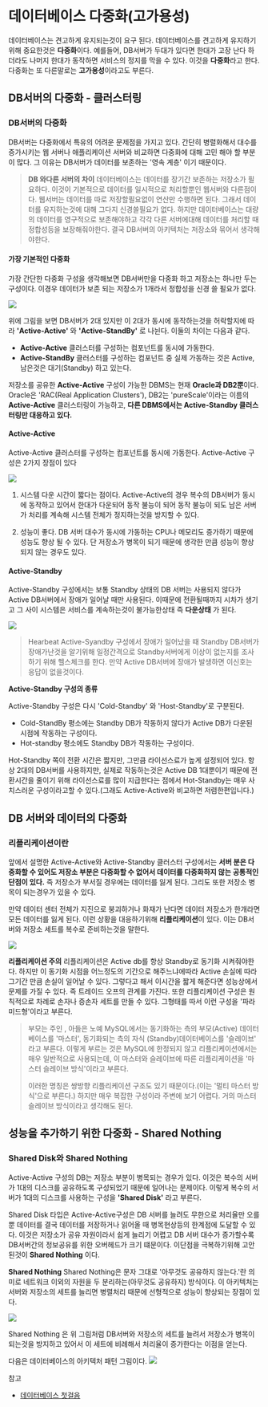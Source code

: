 # 데이터베이스 다중화(고가용성)
데이터베이스는 견고하게 유지되는것이 요구 된다. 데이터베이스를 견고하게 유지하기위해 중요한것은 **다중화**이다. 예를들어, DB서버가 두대가 있다면 한대가 고장 난다 하더라도 나머지 한대가 동작하면 서비스의 정지를 막을 수 있다. 이것을 **다중화**라고 한다. 다중화는 또 다른말로는 **고가용성**이라고도 부른다.

## DB서버의 다중화 - 클러스터링
### DB서버의 다중화
DB서버는 다중화에서 특유의 어려운 문제점을 가지고 있다. 간단히 병렬화해서 대수를 증가시키는 웹 서버나 애플리케이션 서버와 비교하면 다중화에 대해 고민 해야 할 부분이 많다. 그 이유는 DB서버가 데이터를 보존하는 '영속 계층' 이기 때문이다.

>**DB 와다른 서버의 차이**
데이터베이스는 데이터를 장기간 보존하는 저장소가 필요하다. 이것이 기본적으로 데이터를 일시적으로 처리할뿐인 웹서버와 다른점이다. 웹서버는 데이터를 따로 저장할필요없이 연산만 수행하면 된다. 그래서 데이터를 유지하는것에 대해 그다지 신경쓸필요가 없다. 하지만 데이터베이스는 대량의 데이터를 영구적으로 보존해야하고 각각 다른 서버에대해 데이터를 처리할 때 정합성등을 보장해줘야한다. 결국 DB서버의 아키텍처는 저장소와 묶어서 생각해야한다.


#### 가장 기본적인 다중화
가장 간단한 다중화 구성을 생각해보면 DB서버만을 다중화 하고 저장소는 하나만 두는 구성이다. 이경우 데이터가 보존 되는 저장소가 1개라서 정합성을 신경 쓸 필요가 없다. 

![](https://i.imgur.com/sMrYsPt.png)

위에 그림을 보면 DB서버가 2대 있지만 이 2대가 동시에 동작하는것을 허락할지에 따라 **'Active-Active'** 와 **'Active-StandBy'** 로 나뉜다. 이둘의 차이는 다음과 같다.

* **Active-Active** 클러스터를 구성하는 컴포넌트를 동시에 가동한다.
* **Active-StandBy** 클러스터를 구성하는 컴포넌트 중 실제 가동하는 것은 Active, 남은것은 대기(Standby) 하고 있는다.

저장소를 공유한 **Active-Active** 구성이 가능한 DBMS는 현재 **Oracle과 DB2뿐**이다. Oracle은 'RAC(Real Application Clusters'), DB2는 'pureScale'이라는 이름의 **Active-Active** 클러스터링이 가능하고, **다른 DBMS에서는 Active-Standby 클러스터링만 대응하고 있다.**

#### Active-Active
Active-Active 클러스터를 구성하는 컴포넌트를 동시에 가동한다. Active-Active 구성은 2가지 장점이 있다

![](https://i.imgur.com/BcNPLEg.png)
1. 시스템 다운 시간이 짧다는 점이다. Active-Active의 경우 복수의 DB서버가 동시에 동작하고 있어서 한대가 다운되어 동작 불능이 되어 동작 불능이 되도 남은 서버가 처리를 계속해 시스템 전체가 정지하는것을 방지할 수 있다.

2. 성능이 좋다. DB 서버 대수가 동시에 가동하는 CPU나 메모리도 증가하기 때문에 성능도 향상 될 수 있다. 단 저장소가 병목이 되기 때문에 생각한 만큼 성능이 향상되지 않는 경우도 있다.


#### Active-Standby
Active-Standby 구성에서는 보통 Standby 상태의 DB 서버는 사용되지 않다가 Active DB서버에서 장애가 일어날 때만 사용된다. 이때문에 전환될때까지 시차가 생기고 그 사이 시스템은 서비스를 계속하는것이 불가능한상태 즉 **다운상태** 가 된다.

![](https://i.imgur.com/NDyM7xg.png)

>Hearbeat
Active-Syandby 구성에서 장애가 일어났을 때 Standby DB서버가 장애가난것을 알기위해 일정간격으로 Standby서버에게 이상이 없는지를 조사하기 위해 헬스체크를 한다. 만약 Active DB서버에 장애가 발생하면 이신호는 응답이 없을것이다.


**Active-Standby 구성의 종류**

Active-Standby 구성은 다시 'Cold-Standby' 와 'Host-Standby'로 구분된다.
* Cold-StandBy 평소에는 Standby DB가 작동하지 않다가 Active DB가 다운된 시점에 작동하는 구성이다.
* Hot-standby 평소에도 Standby DB가 작동하는 구성이다.

Hot-Standby 쪽이 전환 시간은 짧지만, 그만큼 라이선스료가 높게 설정되어 있다. 항상 2대의 DB서버를 사용하지만, 실제로 작동하는것은 Active DB 1대뿐이기 때문에 전환시간을 줄이기 위해 라이선스료를 많이 지급한다는 점에서 Hot-Standby는 매우 사치스러운 구성이라고할 수 있다.(그래도 Active-Active와 비교하면 저렴한편입니다.)

## DB 서버와 데이터의 다중화

### 리플리케이션이란
앞에서 설명한 Active-Active와 Active-Standby 클러스터 구성에서는 **서버 분은 다중화할 수 있어도 저장소 부분은 다중화할 수 없어서 데이터를 다중화하지 않는 공통적인 단점이 있다.** 즉 저장소가 부서질 경우에는 데이터를 잃게 된다. 그리도 또한 저장소 병목이 되는경우가 있을 수 있다.

만약 데이터 센터 전체가 지진으로 붕괴하거나 화재가 난다면 데이터 저장소가 한개라면 모든 데이터를 잃게 된다. 이런 상황을 대응하기위해 **리플리케이션**이 있다. 이는 DB서버와 저장소 세트를 복수로 준비하는것을 말한다.

![](https://i.imgur.com/s9mSyNi.png)

**리플리케이션 주의**
리플리케이션은 Active db를 항상 Standby로 동기화 시켜줘야한다. 하지만 이 동기화 시점을 어느정도의 기간으로 해주느냐에따라 Active 손실에 따라 그기간 만큼 손실이 일어날 수 있다. 그렇다고 해서 이시간을 짧게 해준다면 성능상에서 문제를 가질 수 있다. 즉 트레이드 오프의 관계를 가진다. 
또한 리플리케이션 구성은 원칙적으로 차례로 손자나 증손자 세트를 만들 수 있다. 그형태를 따서 이런 구성을 '파라미드형'이라고 부른다. 

> 부모는 주인 , 아들은 노예
> MySQL에서는 동기화하는 측의 부모(Active) 데이터베이스를 '마스터', 동기화되는 측의 자식 (Standby)데이터베이스를 '슬레이브' 라고 부른다.  이렇게 부르는 것은 MySQL에 한정되지 않고 리플리케이션에서는 매우 일반적으로 사용되는데, 이 마스터와 슬레이브에 따른 리플리케이션을 '마스터 슬레이브 방식'이라고 부른다. 
> 
> 이러한 명칭은 쌍방향 리플리케이션 구조도 있기 때문이다.(이는 '멀티 마스터 방식'으로 부른다.) 하지만 매우 복잡한 구성이라 주변에 보기 어렵다. 거의 마스터슬레이브 방식이라고 생각해도 된다.



## 성능을 추가하기 위한 다중화 - Shared Nothing
### Shared Disk와 Shared Nothing
Active-Active 구성의 DB는 저장소 부분이 병목되는 경우가 있다. 이것은 복수의 서버가 1대의 디스크를 공유하도록 구성되었기 때문에 일어나는 문제이다. 이렇게 복수의 서버가 1대의 디스크를 사용하는 구성을 **'Shared Disk'** 라고 부른다.

Shared Disk 타입은 Active-Active구성은 DB 서버를 늘려도 무한으로 처리율만 오를뿐 데이터를 결국 데이터를 저장하거나 읽어올 때 병목현상등의 한계점에 도달할 수 있다. 이것은 저장소가 공유 자원이라서 쉽게 늘리기 어렵고 DB 서버 대수가 증가할수록 DB서버간의 정보공유를 위한 오버헤드가 크기 떄문이다. 이단점을 극복하기위해 고안된것이 **Shared Nothing** 이다.

**Shared Nothing**
Shared Nothing은 문자 그대로 '아무것도 공유하지 않는다.'란 의미로 네트워크 이외의 자원을 두 분리하는(아무것도 공유하지) 방식이다. 이 아키텍처는 서버와 저장소의 세트를 늘리면 병렬처리 때문에 선형적으로 성능이 향상되는 장점이 있다. 

![](https://i.imgur.com/yqJiJoL.png)

Shared Nothing 은 위 그림처럼 DB서버와 저장소의 세트를 늘려서 저장소가 병목이 되는것을 방지하고 있어서 이 세트에 비례해서 처리율이 증가한다는 이점을 얻는다.



다음은 데이터베이스의 아키텍처 패턴 그림이다. 
![](https://i.imgur.com/0oPz9bH.png)







참고
* [데이터베이스 첫걸음](http://www.hanbit.co.kr/store/books/look.php?p_code=B5934047828)